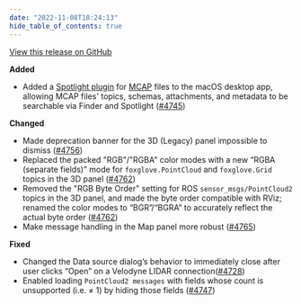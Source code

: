 ```yaml
---
date: "2022-11-08T18:24:13"
hide_table_of_contents: true
---
```

[View this release on GitHub](https://github.com/foxglove/studio/releases/tag/v1.31.0)

**Added**
- Added a [Spotlight plugin](https://developer.apple.com/library/archive/documentation/Carbon/Conceptual/MDImporters/MDImporters.html) for [MCAP](https://mcap.dev/) files to the macOS desktop app, allowing MCAP files' topics, schemas, attachments, and metadata to be searchable via Finder and Spotlight ([#4745](https://github.com/foxglove/studio/pull/4745))

**Changed**
- Made deprecation banner for the 3D (Legacy) panel impossible to dismiss ([#4756](https://github.com/foxglove/studio/pull/4756)) 
- Replaced the packed "RGB"/"RGBA" color modes with a new “RGBA (separate fields)” mode for `foxglove.PointCloud` and `foxglove.Grid` topics in the 3D panel ([#4762](https://github.com/foxglove/studio/pull/4762))
- Removed the "RGB Byte Order" setting for ROS `sensor_msgs/PointCloud2` topics in the 3D panel, and made the byte order compatible with RViz; renamed the color modes to “BGR”/“BGRA” to accurately reflect the actual byte order ([#4762](https://github.com/foxglove/studio/pull/4762)) 
- Make message handling in the Map panel more robust ([#4765](https://github.com/foxglove/studio/pull/4765))

**Fixed**
- Changed the Data source dialog’s behavior to immediately close after user clicks “Open” on a Velodyne LIDAR connection([#4728](https://github.com/foxglove/studio/pull/4728))
- Enabled loading `PointCloud2 messages` with fields whose count is unsupported (i.e. ≠ 1) by hiding those fields ([#4747](https://github.com/foxglove/studio/pull/4747))